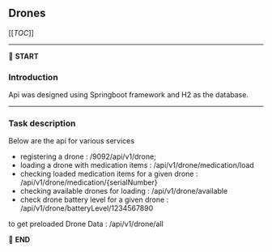 ## Drones

[[_TOC_]]

---

:scroll: **START**


### Introduction

Api was designed using Springboot framework and H2 as the database.

---

### Task description


Below are the api for various services

- registering a drone : /9092/api/v1/drone;
- loading a drone with medication items : /api/v1/drone/medication/load
- checking loaded medication items for a given drone : /api/v1/drone/medication/{serialNumber} 
- checking available drones for loading : /api/v1/drone/available
- check drone battery level for a given drone : /api/v1/drone/batteryLevel/1234567890

to get preloaded Drone Data : /api/v1/drone/all


:scroll: **END**
